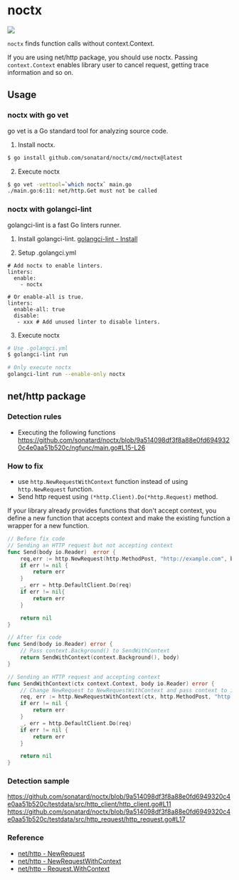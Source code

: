 # noctx

![](https://github.com/sonatard/noctx/workflows/CI/badge.svg)

`noctx` finds function calls without context.Context.

If you are using net/http package, you should use noctx.
Passing `context.Context` enables library user to cancel request, getting trace information and so on.

## Usage

### noctx with go vet

go vet is a Go standard tool for analyzing source code.

1. Install noctx.
```sh
$ go install github.com/sonatard/noctx/cmd/noctx@latest
```

2. Execute noctx
```sh
$ go vet -vettool=`which noctx` main.go
./main.go:6:11: net/http.Get must not be called
```

### noctx with golangci-lint

golangci-lint is a fast Go linters runner.

1. Install golangci-lint.
[golangci-lint - Install](https://golangci-lint.run/usage/install/)

2. Setup .golangci.yml
```yaml:
# Add noctx to enable linters.
linters:
  enable:
    - noctx

# Or enable-all is true.
linters:
  enable-all: true
  disable:
   - xxx # Add unused linter to disable linters.
```

3. Execute noctx
```sh
# Use .golangci.yml
$ golangci-lint run

# Only execute noctx
golangci-lint run --enable-only noctx
```

## net/http package
### Detection rules

- Executing the following functions
https://github.com/sonatard/noctx/blob/9a514098df3f8a88e0fd6949320c4e0aa51b520c/ngfunc/main.go#L15-L26

### How to fix

- use `http.NewRequestWithContext` function instead of using `http.NewRequest` function.
- Send http request using `(*http.Client).Do(*http.Request)` method.

If your library already provides functions that don't accept context, you define a new function that accepts context and make the existing function a wrapper for a new function.

```go
// Before fix code
// Sending an HTTP request but not accepting context
func Send(body io.Reader)  error {
    req,err := http.NewRequest(http.MethodPost, "http://example.com", body)
    if err != nil {
        return err
    }
    _, err = http.DefaultClient.Do(req)
    if err != nil{
        return err
    }

    return nil
}
```

```go
// After fix code
func Send(body io.Reader) error {
    // Pass context.Background() to SendWithContext
    return SendWithContext(context.Background(), body)
}

// Sending an HTTP request and accepting context
func SendWithContext(ctx context.Context, body io.Reader) error {
    // Change NewRequest to NewRequestWithContext and pass context to it
    req, err := http.NewRequestWithContext(ctx, http.MethodPost, "http://example.com", body)
    if err != nil {
        return err
    }
    _, err = http.DefaultClient.Do(req)
    if err != nil {
        return err
    }

    return nil
}
```

### Detection sample

https://github.com/sonatard/noctx/blob/9a514098df3f8a88e0fd6949320c4e0aa51b520c/testdata/src/http_client/http_client.go#L11
https://github.com/sonatard/noctx/blob/9a514098df3f8a88e0fd6949320c4e0aa51b520c/testdata/src/http_request/http_request.go#L17

### Reference

- [net/http - NewRequest](https://pkg.go.dev/net/http#NewRequest)
- [net/http - NewRequestWithContext](https://pkg.go.dev/net/http#NewRequestWithContext)
- [net/http - Request.WithContext](https://pkg.go.dev/net/http#Request.WithContext)
